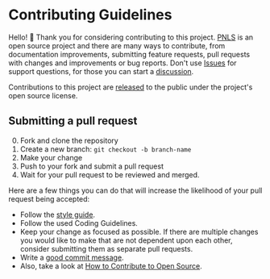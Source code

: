 Contributing Guidelines
===

Hello! 👋 Thank you for considering contributing to this project. [PNLS](https://github.com/AleksaMCode/Preferred-Network-List-Sniffer) is an open source project and there are many ways to contribute, from documentation improvements, submitting feature requests, pull requests with changes and improvements or bug reports. Don't use [Issues](https://github.com/AleksaMCode/Preferred-Network-List-Sniffer/issues) for support questions, for those you can start a [discussion](https://github.com/AleksaMCode/Preferred-Network-List-Sniffer/discussions).

Contributions to this project are [released](https://docs.github.com/en/github/site-policy/github-terms-of-service#6-contributions-under-repository-license) to the public under the project's open source license.

## Submitting a pull request

0. Fork and clone the repository
0. Create a new branch: `git checkout -b branch-name`
1. Make your change
2. Push to your fork and submit a pull request
3. Wait for your pull request to be reviewed and merged.

Here are a few things you can do that will increase the likelihood of your pull request being accepted:

- Follow the [style guide](https://docs.github.com/en/contributing/style-guide-and-content-model/style-guide).
- Follow the used Coding Guidelines.
- Keep your change as focused as possible. If there are multiple changes you would like to make that are not dependent upon each other, consider submitting them as separate pull requests.
- Write a [good commit message](http://tbaggery.com/2008/04/19/a-note-about-git-commit-messages.html).
- Also, take a look at [How to Contribute to Open Source](https://opensource.guide/how-to-contribute/).
